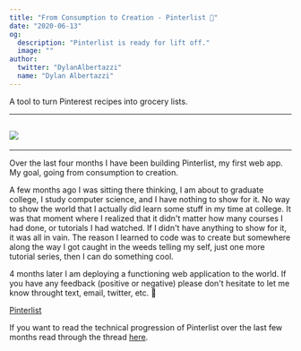```yaml
---
title: "From Consumption to Creation - Pinterlist 🚀"
date: "2020-06-13"
og:
  description: "Pinterlist is ready for lift off."
  image: ""
author:
  twitter: "DylanAlbertazzi"
  name: "Dylan Albertazzi"
---
```


A tool to turn Pinterest recipes into grocery lists.

---

## ![](https://i.ibb.co/HH6Q7xT/pinterlist-promo.png)

---

Over the last four months I have been building Pinterlist, my first web app. My goal, going from consumption to creation.

A few months ago I was sitting there thinking, I am about to graduate college, I study computer science, and I have nothing to show for it. No way to show the world that I actually did learn some stuff in my time at college. It was that moment where I realized that it didn't matter how many courses I had done, or tutorials I had watched. If I didn't have anything to show for it, it was all in vain. The reason I learned to code was to create but somewhere along the way I got caught in the weeds telling my self, just one more tutorial series, then I can do something cool.

4 months later I am deploying a functioning web application to the world. If you have any feedback (positive or negative) please don't hesitate to let me know throught text, email, twitter, etc. 🥳

[Pinterlist](http://pinterlist.co)

If you want to read the technical progression of Pinterlist over the last few months read through the thread [here](https://twitter.com/DylanAlbertazzi/status/1250830522172899328?s=20).
